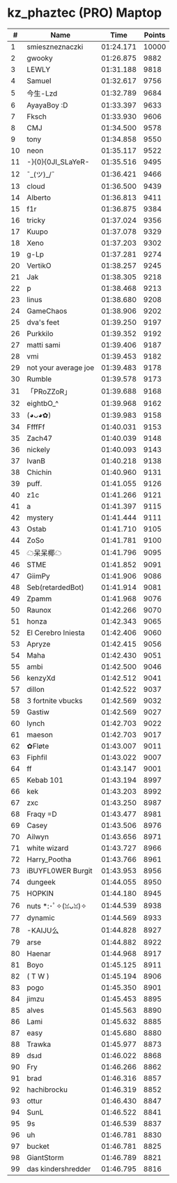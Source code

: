 # kz_phaztec (PRO) Maptop

|  # | Name | Time | Points |
|-------------- | -------------- | -------------- | -------------- | 
| 1 | smieszneznaczki | 01:24.171 | 10000 | 
| 2 | gwooky | 01:26.875 | 9882 | 
| 3 | LEWLY | 01:31.188 | 9818 | 
| 4 | Samuel | 01:32.617 | 9756 | 
| 5 | 今生-Lzd | 01:32.789 | 9684 | 
| 6 | AyayaBoy :D | 01:33.397 | 9633 | 
| 7 | Fksch | 01:33.930 | 9606 | 
| 8 | CMJ | 01:34.500 | 9578 | 
| 9 | tony | 01:34.858 | 9550 | 
| 10 | neon | 01:35.117 | 9522 | 
| 11 | -}{0}{0JI_SLaYeR- | 01:35.516 | 9495 | 
| 12 | ¯\_(ツ)_/¯ | 01:36.421 | 9466 | 
| 13 | cloud | 01:36.500 | 9439 | 
| 14 | Alberto | 01:36.813 | 9411 | 
| 15 | f1r | 01:36.875 | 9384 | 
| 16 | tricky | 01:37.024 | 9356 | 
| 17 | Kuupo | 01:37.078 | 9329 | 
| 18 | Xeno | 01:37.203 | 9302 | 
| 19 | g-Lp | 01:37.281 | 9274 | 
| 20 | VertikO | 01:38.257 | 9245 | 
| 21 | Jak | 01:38.305 | 9218 | 
| 22 | p | 01:38.468 | 9213 | 
| 23 | linus | 01:38.680 | 9208 | 
| 24 | GameChaos | 01:38.906 | 9202 | 
| 25 | dva's feet | 01:39.250 | 9197 | 
| 26 | Purkkilo | 01:39.352 | 9192 | 
| 27 | matti sami | 01:39.406 | 9187 | 
| 28 | vmi | 01:39.453 | 9182 | 
| 29 | not your average joe | 01:39.483 | 9178 | 
| 30 | Rumble | 01:39.578 | 9173 | 
| 31 | 「PRoZZoR」 | 01:39.688 | 9168 | 
| 32 | eightbO_^ | 01:39.968 | 9162 | 
| 33 | (◕ᴗ◕✿) | 01:39.983 | 9158 | 
| 34 | FfffFf | 01:40.031 | 9153 | 
| 35 | Zach47 | 01:40.039 | 9148 | 
| 36 | nickely | 01:40.093 | 9143 | 
| 37 | IvanB | 01:40.218 | 9138 | 
| 38 | Chichin | 01:40.960 | 9131 | 
| 39 | puff. | 01:41.055 | 9126 | 
| 40 | z1c | 01:41.266 | 9121 | 
| 41 | a | 01:41.397 | 9115 | 
| 42 | mystery | 01:41.444 | 9111 | 
| 43 | Ostab | 01:41.710 | 9105 | 
| 44 | ZoSo | 01:41.781 | 9100 | 
| 45 | ☁呆呆椰☁ | 01:41.796 | 9095 | 
| 46 | STME | 01:41.852 | 9091 | 
| 47 | GiimPy | 01:41.906 | 9086 | 
| 48 | Seb(retardedBot) | 01:41.914 | 9081 | 
| 49 | Zpamm | 01:41.968 | 9076 | 
| 50 | Raunox | 01:42.266 | 9070 | 
| 51 | honza | 01:42.343 | 9065 | 
| 52 | El Cerebro Iniesta | 01:42.406 | 9060 | 
| 53 | Apryze | 01:42.415 | 9056 | 
| 54 | Maha | 01:42.430 | 9051 | 
| 55 | ambi | 01:42.500 | 9046 | 
| 56 | kenzyXd | 01:42.512 | 9041 | 
| 57 | dillon | 01:42.522 | 9037 | 
| 58 | 3 fortnite vbucks | 01:42.569 | 9032 | 
| 59 | Gastiw | 01:42.569 | 9027 | 
| 60 | lynch | 01:42.703 | 9022 | 
| 61 | maeson | 01:42.703 | 9017 | 
| 62 | ✿Fløte | 01:43.007 | 9011 | 
| 63 | Fiphfil | 01:43.022 | 9007 | 
| 64 | ff | 01:43.147 | 9001 | 
| 65 | Kebab 101 | 01:43.194 | 8997 | 
| 66 | kek | 01:43.203 | 8992 | 
| 67 | zxc | 01:43.250 | 8987 | 
| 68 | Fraqy =D | 01:43.477 | 8981 | 
| 69 | Casey | 01:43.506 | 8976 | 
| 70 | Ailwyn | 01:43.656 | 8971 | 
| 71 | white wizard | 01:43.727 | 8966 | 
| 72 | Harry_Pootha | 01:43.766 | 8961 | 
| 73 | iBUYFL0WER Burgit | 01:43.953 | 8956 | 
| 74 | dungeek | 01:44.055 | 8950 | 
| 75 | HOPKIN | 01:44.180 | 8945 | 
| 76 | nuts *:･ﾟ✧(ꈍᴗꈍ)✧ | 01:44.539 | 8938 | 
| 77 | dynamic | 01:44.569 | 8933 | 
| 78 | -KAIJU么 | 01:44.828 | 8927 | 
| 79 | arse | 01:44.882 | 8922 | 
| 80 | Haenar | 01:44.968 | 8917 | 
| 81 | Boyo | 01:45.125 | 8911 | 
| 82 | ( T W ) | 01:45.194 | 8906 | 
| 83 | pogo | 01:45.350 | 8901 | 
| 84 | jimzu | 01:45.453 | 8895 | 
| 85 | alves | 01:45.563 | 8890 | 
| 86 | Lami | 01:45.632 | 8885 | 
| 87 | easy | 01:45.680 | 8880 | 
| 88 | Trawka | 01:45.977 | 8873 | 
| 89 | dsɹd | 01:46.022 | 8868 | 
| 90 | Fry | 01:46.266 | 8862 | 
| 91 | brad | 01:46.316 | 8857 | 
| 92 | hachibrocku | 01:46.319 | 8852 | 
| 93 | ottur | 01:46.430 | 8847 | 
| 94 | SunL | 01:46.522 | 8841 | 
| 95 | 9s | 01:46.539 | 8837 | 
| 96 | uh | 01:46.781 | 8830 | 
| 97 | bucket | 01:46.781 | 8825 | 
| 98 | GiantStorm | 01:46.789 | 8821 | 
| 99 | das kindershredder | 01:46.795 | 8816 | 

